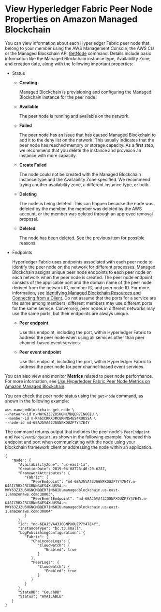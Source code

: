 # View Hyperledger Fabric Peer Node Properties on Amazon Managed Blockchain<a name="managed-blockchain-view-peer-node"></a>

You can view information about each Hyperledger Fabric peer node that belong to your member using the AWS Management Console, the AWS CLI or the Managed Blockchain API [GetNode](https://docs.aws.amazon.com/managed-blockchain/latest/APIReference/API_GetNode.html) command\. Details include basic information like the Managed Blockchain instance type, Availability Zone, and creation date, along with the following important properties:
+ Status
  + **Creating**

    Managed Blockchain is provisioning and configuring the Managed Blockchain instance for the peer node\.
  + **Available**

    The peer node is running and available on the network\.
  + **Failed**

    The peer node has an issue that has caused Managed Blockchain to add it to the deny list on the network\. This usually indicates that the peer node has reached memory or storage capacity\. As a first step, we recommend that you delete the instance and provision an instance with more capacity\.
  + **Create Failed**

    The node could not be created with the Managed Blockchain instance type and the Availability Zone specified\. We recommend trying another availability zone, a different instance type, or both\.
  + **Deleting**

    The node is being deleted\. This can happen because the node was deleted by the member, the member was deleted by the AWS account, or the member was deleted through an approved removal proposal\.
  + **Deleted**

    The node has been deleted\. See the previous item for possible reasons\.
+ Endpoints

  Hyperledger Fabric uses endpoints associated with each peer node to identify the peer node on the network for different processes\. Managed Blockchain assigns unique peer node endpoints to each peer node on each network when the peer node is created\. The peer node endpoint consists of the applicable port and the domain name of the peer node derived from the network ID, member ID, and peer node ID\. For more information, see [Identifying Managed Blockchain Resources and Connecting from a Client](network-components.md#network-components-connecting)\. Do not assume that the ports for a service are the same among members; different members may use different ports for the same service\. Conversely, peer nodes in different networks may use the same ports, but their endpoints are always unique\.
  + **Peer endpoint**

    Use this endpoint, including the port, within Hyperledger Fabric to address the peer node when using all services other than peer channel\-based event services\. 
  + **Peer event endpoint**

    Use this endpoint, including the port, within Hyperledger Fabric to address the peer node for peer channel\-based event services\.

You can also view and monitor **Metrics** related to peer node performance\. For more information, see [Use Hyperledger Fabric Peer Node Metrics on Amazon Managed Blockchain](managed-blockchain-peer-node-metrics.md)\.

You can check the peer node status using the `get-node` command, as shown in the following example:

```
aws managedblockchain get-node \
--network-id n-MWY63ZJZU5HGNCMBQER7IN6OIU \ 
--member-id m-K46ICRRXJRCGRNNS4ES4XUUS5A \
--node-id nd-6EAJ5VA43JGGNPXOUZP7Y47E4Y
```

The command returns output that includes the peer node's `PeerEndpoint` and `PeerEventEndpoint`, as shown in the following example\. You need this endpoint and port when communicating with the node using your blockchain framework client or addressing the node within an application\.

```
{
   "Node": { 
      "AvailabilityZone": "us-east-1a",
      "CreationDate": 2019-04-08T23:40:20.628Z,
      "FrameworkAttributes": { 
         "Fabric": { 
            "PeerEndpoint": "nd-6EAJ5VA43JGGNPXOUZP7Y47E4Y.m-K46ICRRXJRCGRNNS4ES4XUUS5A.n-MWY63ZJZU5HGNCMBQER7IN6OIU.managedblockchain.us-east-1.amazonaws.com:30003",
            "PeerEventEndpoint": "nd-6EAJ5VA43JGGNPXOUZP7Y47E4Y.m-K46ICRRXJRCGRNNS4ES4XUUS5A.n-MWY63ZJZU5HGNCMBQER7IN6OIU.managedblockchain.us-east-1.amazonaws.com:30004"
         }
      },
      "Id": "nd-6EAJ5VA43JGGNPXOUZP7Y47E4Y",
      "InstanceType": "bc.t3.small",
      "LogPublishingConfiguration": { 
         "Fabric": { 
            "ChaincodeLogs": { 
               "Cloudwatch": { 
                  "Enabled": true
               }
            },
            "PeerLogs": { 
               "Cloudwatch": { 
                  "Enabled": true
               }
            }
         }
      },
      "StateDB": "CouchDB"
      "Status": "AVAILABLE"
   }
}
```